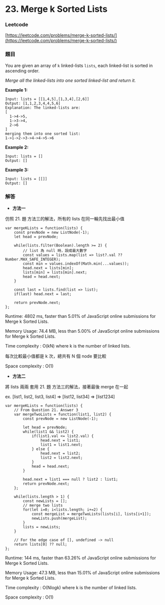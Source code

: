# 23. Merge k Sorted Lists

### Leetcode

[https://leetcode.com/problems/merge-k-sorted-lists/](https://leetcode.com/problems/merge-k-sorted-lists/)

### 題目

You are given an array of `k` linked-lists `lists`, each linked-list is sorted in ascending order.

_Merge all the linked-lists into one sorted linked-list and return it._

&#x20;

**Example 1:**

```
Input: lists = [[1,4,5],[1,3,4],[2,6]]
Output: [1,1,2,3,4,4,5,6]
Explanation: The linked-lists are:
[
  1->4->5,
  1->3->4,
  2->6
]
merging them into one sorted list:
1->1->2->3->4->4->5->6
```

**Example 2:**

```
Input: lists = []
Output: []
```

**Example 3:**

```
Input: lists = [[]]
Output: []
```

### 解答 <a href="#ti-jie" id="ti-jie"></a>

* **方法一**

仿照 21. 題 方法三的解法，所有的 lists 在同一輪先找出最小值

```
var mergeKLists = function(lists) {
    const prevNode = new ListNode(-1);
    let head = prevNode;
    
    while(lists.filter(Boolean).length >= 2) {
        // list 為 null 時，設成最大數字
        const values = lists.map(list => list?.val ?? Number.MAX_SAFE_INTEGER);
        const min = values.indexOf(Math.min(...values));
        head.next = lists[min];
        lists[min] = lists[min].next;
        head = head.next;
    }
    
    const last = lists.find(list => list);
    if(last) head.next = last;
    
    return prevNode.next;
};
```

Runtime: 4802 ms, faster than 5.01% of JavaScript online submissions for Merge k Sorted Lists.

Memory Usage: 74.4 MB, less than 5.00% of JavaScript online submissions for Merge k Sorted Lists.

Time complexity : O(kN) where k is the number of linked lists.

每次比較最小值都是 k 次，總共有 N 個 node 要比較

Space complexity : O(1)

* **方法二**

將 lists 兩兩 套用 21. 題 方法三的解法，接著最後 merge 在一起

ex. \[list1, list2, list3, list4] => \[list12, list34] => \[list1234]

```
var mergeKLists = function(lists) {
    // From Question 21. Answer 3
    var mergeTwoLists = function(list1, list2) {
        const prevNode = new ListNode(-1);

        let head = prevNode;
        while(list1 && list2) {
            if(list1.val <= list2.val) {
                head.next = list1;
                list1 = list1.next;
            } else {
                head.next = list2;
                list2 = list2.next;
            }
            head = head.next;
        }

        head.next = list1 === null ? list2 : list1;
        return prevNode.next;
    };
    
    while(lists.length > 1) {
        const newLists = [];
        // merge two lists
        for(let i=0; i<lists.length; i+=2) {
            const mergeList = mergeTwoLists(lists[i], lists[i+1]);
            newLists.push(mergeList);
        }
        lists = newLists;
    }
    
    // For the edge case of [], undefined -> null
    return lists[0] ?? null;
};
```

Runtime: 144 ms, faster than 63.26% of JavaScript online submissions for Merge k Sorted Lists.

Memory Usage: 47.3 MB, less than 15.01% of JavaScript online submissions for Merge k Sorted Lists.

Time complexity : O(Nlogk) where k is the number of linked lists.

Space complexity : O(1)
